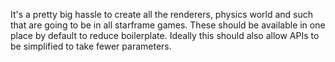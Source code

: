 It's a pretty big hassle to create all the renderers,
physics world and such that are going to be in all starframe games.
These should be available in one place by default
to reduce boilerplate.
Ideally this should also allow APIs
to be simplified to take fewer parameters.
